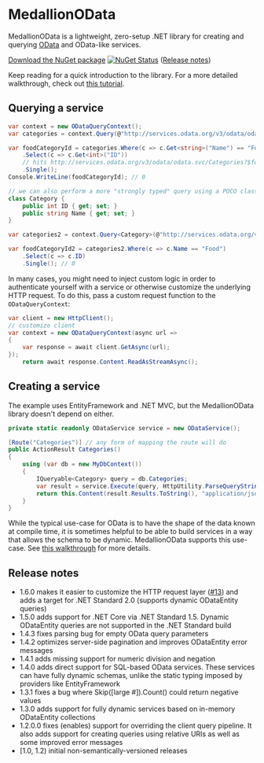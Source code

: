 # MedallionOData

MedallionOData is a lightweight, zero-setup .NET library for creating and querying [OData](http://msdn.microsoft.com/en-us/library/ff478141.aspx) and OData-like services. 

[Download the NuGet package](https://www.nuget.org/packages/medallionodata) [![NuGet Status](http://img.shields.io/nuget/v/MedallionOData.svg?style=flat)](https://www.nuget.org/packages/MedallionOData/) ([Release notes](#release-notes))

Keep reading for a quick introduction to the library. For a more detailed walkthrough, check out [this tutorial](https://github.com/steaks/codeducky/blob/master/blogs/IntroducingMedallionOData.md).

## Querying a service

```C#
var context = new ODataQueryContext();
var categories = context.Query(@"http://services.odata.org/v3/odata/odata.svc/Categories");

var foodCategoryId = categories.Where(c => c.Get<string>("Name") == "Food")
    .Select(c => c.Get<int>("ID"))
	// hits http://services.odata.org/v3/odata/odata.svc/Categories?$format=json&$filter=Name eq 'Food'&$select=ID
	.Single();
Console.WriteLine(foodCategoryId); // 0

// we can also perform a more "strongly typed" query using a POCO class
class Category {
	public int ID { get; set; }
	public string Name { get; set; }
}

var categories2 = context.Query<Category>(@"http://services.odata.org/v3/odata/odata.svc/Categories");

var foodCategoryId2 = categories2.Where(c => c.Name == "Food")
	.Select(c => c.ID)
	.Single(); // 0
```

In many cases, you might need to inject custom logic in order to authenticate yourself with a service or otherwise customize the underlying HTTP request. To do this, pass a custom request function to the `ODataQueryContext`:

```C#
var client = new HttpClient();
// customize client
var context = new ODataQueryContext(async url =>
{
	var response = await client.GetAsync(url);
});
	return await response.Content.ReadAsStreamAsync();
```

## Creating a service

The example uses EntityFramework and .NET MVC, but the MedallionOData library doesn't depend on either.

```C#
private static readonly ODataService service = new ODataService();

[Route("Categories")] // any form of mapping the route will do
public ActionResult Categories()
{
	using (var db = new MyDbContext())
	{
		IQueryable<Category> query = db.Categories;
		var result = service.Execute(query, HttpUtility.ParseQueryString(this.Request.Url.Query));
		return this.Content(result.Results.ToString(), "application/json");
	}
}
```

While the typical use-case for OData is to have the shape of the data known at compile time, it is sometimes helpful to be able to build services in a way that allows the schema to be dynamic. MedallionOData supports this use-case. See [this walkthrough](https://github.com/steaks/codeducky/blob/master/blogs/MedallionODataDynamicDataTables.md) for more details.

## Release notes
- 1.6.0 makes it easier to customize the HTTP request layer ([#13](https://github.com/madelson/MedallionOData/issues/13)) and adds a target for .NET Standard 2.0 (supports dynamic ODataEntity queries) 
- 1.5.0 adds support for .NET Core via .NET Standard 1.5. Dynamic ODataEntity queries are not supported in the .NET Standard build
- 1.4.3 fixes parsing bug for empty OData query parameters
- 1.4.2 optimizes server-side pagination and improves ODataEntity error messages
- 1.4.1 adds missing support for numeric division and negation
- 1.4.0 adds direct support for SQL-based OData services. These services can have fully dynamic schemas, unlike the static typing imposed by providers like EntityFramework
- 1.3.1 fixes a bug where Skip([large #]).Count() could return negative values
- 1.3.0 adds support for fully dynamic services based on in-memory ODataEntity collections
- 1.2.0.0 fixes (enables) support for overriding the client query pipeline. It also adds support for creating queries using relative URIs as well as some improved error messages
- [1.0, 1.2) initial non-semantically-versioned releases

